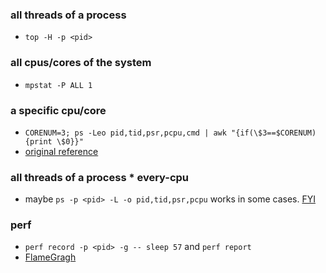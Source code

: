 ### all threads of a process
  - `top -H -p <pid>`

### all cpus/cores of the system
  - `mpstat -P ALL 1`

### a specific cpu/core
  - `CORENUM=3; ps -Leo pid,tid,psr,pcpu,cmd | awk "{if(\$3==$CORENUM){print \$0}}"`
  - [original reference](https://unix.stackexchange.com/a/421302/73846)

### all threads of a process * every-cpu
  - maybe `ps -p <pid> -L -o pid,tid,psr,pcpu`  works in some cases. [FYI](https://stackoverflow.com/a/3910155)

### perf
  - `perf record -p <pid> -g -- sleep 57` and `perf report`
  - [FlameGragh](https://github.com/brendangregg/FlameGraph)
